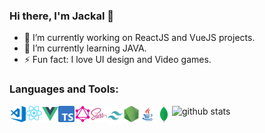 ### Hi there, I'm Jackal 👋

- 🔭 I’m currently working on ReactJS and VueJS projects.
- 🌱 I’m currently learning JAVA.
- ⚡ Fun fact: I love UI design and Video games.

### Languages and Tools:
<img align="left" alt="vsc" width="26px" src="icons/vsc.png" />
<img align="left" alt="reactjs" width="26px" src="icons/reactjs.svg" />
<img align="left" alt="vuejs" width="26px" src="icons/vuejs.png" />
<img align="left" alt="typescript" width="26px" src="icons/typescript.jpeg" />
<img align="left" alt="graphql" width="26px" src="icons/graphql.svg" />
<img align="left" alt="sass" width="26px" src="icons/sass.png" />
<img align="left" alt="tailwind" width="26px" src="icons/tailwind.jpeg" />
<img align="left" alt="nodejs" width="26px" src="icons/nodejs.png" />
<img align="left" alt="java" width="26px" src="icons/java.jpeg" />
<img align="left" alt="mongodb" width="26px" src="icons/mongodb.jpeg" />

<img align="left" alt="github stats" src="https://github-readme-stats.vercel.app/api?username=cionex7&count_private=true&hide=stars,issues&show_icons=true&theme=vue" />